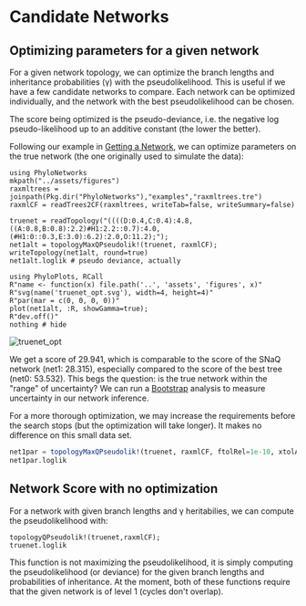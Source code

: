 # Candidate Networks

## Optimizing parameters for a given network

For a given network topology, we can optimize the branch lengths and
inheritance probabilities (γ) with the pseudolikelihood.
This is useful if we have a few candidate networks to compare.
Each network can be optimized individually, and the network with the best
pseudolikelihood can be chosen.

The score being optimized is the pseudo-deviance, i.e.
the negative log pseudo-likelihood up to an additive constant
(the lower the better).

Following our example in [Getting a Network](@ref),
we can optimize parameters on the true network
(the one originally used to simulate the data):

```@setup fixednetworkoptim
using PhyloNetworks
mkpath("../assets/figures")
raxmltrees = joinpath(Pkg.dir("PhyloNetworks"),"examples","raxmltrees.tre")
raxmlCF = readTrees2CF(raxmltrees, writeTab=false, writeSummary=false)
```

```@repl fixednetworkoptim
truenet = readTopology("((((D:0.4,C:0.4):4.8,((A:0.8,B:0.8):2.2)#H1:2.2::0.7):4.0,(#H1:0::0.3,E:3.0):6.2):2.0,O:11.2);");
net1alt = topologyMaxQPseudolik!(truenet, raxmlCF);
writeTopology(net1alt, round=true)
net1alt.loglik # pseudo deviance, actually
```
```@example fixednetworkoptim
using PhyloPlots, RCall
R"name <- function(x) file.path('..', 'assets', 'figures', x)" 
R"svg(name('truenet_opt.svg'), width=4, height=4)" 
R"par(mar = c(0, 0, 0, 0))" 
plot(net1alt, :R, showGamma=true);
R"dev.off()" 
nothing # hide
```
![truenet_opt](../assets/figures/truenet_opt.svg)

We get a score of 29.941,
which is comparable to the score of the SNaQ network (net1: 28.315),
especially compared to the score of the best tree (net0: 53.532).
This begs the question: is the true network within the "range" of uncertainty?
We can run a [Bootstrap](@ref) analysis to measure uncertainty
in our network inference.

For a more thorough optimization, we may increase the requirements before
the search stops (but the optimization will take longer).
It makes no difference on this small data set.
```julia
net1par = topologyMaxQPseudolik!(truenet, raxmlCF, ftolRel=1e-10, xtolAbs=1e-10)
net1par.loglik
```

## Network Score with no optimization

For a network with given branch lengths and γ heritabilies,
we can compute the pseudolikelihood with:
```@repl fixednetworkoptim
topologyQPseudolik!(truenet,raxmlCF);
truenet.loglik
```
This function is not maximizing the pseudolikelihood, it is simply computing the
pseudolikelihood (or deviance) for the given branch lengths and probabilities of
inheritance. At the moment, both of these functions require that the
given network is of level 1 (cycles don't overlap).

